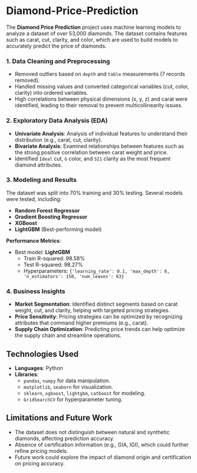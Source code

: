 # Diamond-Price-Prediction

The **Diamond Price Prediction** project uses machine learning models to analyze a dataset of over 53,000 diamonds. The dataset contains features such as carat, cut, clarity, and color, which are used to build models to accurately predict the price of diamonds. 

### 1. **Data Cleaning and Preprocessing**
- Removed outliers based on `depth` and `table` measurements (7 records removed).
- Handled missing values and converted categorical variables (cut, color, clarity) into ordered variables.
- High correlations between physical dimensions (x, y, z) and carat were identified, leading to their removal to prevent multicollinearity issues.

### 2. **Exploratory Data Analysis (EDA)**
- **Univariate Analysis**: Analysis of individual features to understand their distribution (e.g., carat, cut, clarity).
- **Bivariate Analysis**: Examined relationships between features such as the strong positive correlation between carat weight and price.
- Identified `Ideal` cut, `G` color, and `SI1` clarity as the most frequent diamond attributes.

### 3. **Modeling and Results**
The dataset was split into 70% training and 30% testing. Several models were tested, including:

- **Random Forest Regressor**
- **Gradient Boosting Regressor**
- **XGBoost**
- **LightGBM** (Best-performing model)

**Performance Metrics**:
- Best model: **LightGBM**
  - Train R-squared: 98.58%
  - Test R-squared: 98.27%
  - Hyperparameters: `{'learning_rate': 0.1, 'max_depth': 6, 'n_estimators': 150, 'num_leaves': 63}`

### 4. **Business Insights**
- **Market Segmentation**: Identified distinct segments based on carat weight, cut, and clarity, helping with targeted pricing strategies.
- **Price Sensitivity**: Pricing strategies can be optimized by recognizing attributes that command higher premiums (e.g., carat).
- **Supply Chain Optimization**: Predicting price trends can help optimize the supply chain and streamline operations.

## Technologies Used
- **Languages**: Python
- **Libraries**:
  - `pandas`, `numpy` for data manipulation.
  - `matplotlib`, `seaborn` for visualization.
  - `sklearn`, `xgboost`, `lightgbm`, `catboost` for modeling.
  - `GridSearchCV` for hyperparameter tuning.

## Limitations and Future Work
- The dataset does not distinguish between natural and synthetic diamonds, affecting prediction accuracy.
- Absence of certification information (e.g., GIA, IGI), which could further refine pricing models.
- Future work could explore the impact of diamond origin and certification on pricing accuracy.
